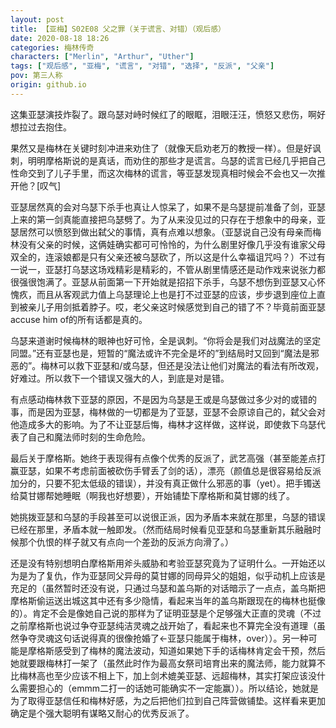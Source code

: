```yaml
---
layout: post
title: 【亚梅】S02E08 父之罪（关于谎言、对错）（观后感）
date: 2020-08-18 18:26
categories: 梅林传奇
characters: ["Merlin", "Arthur", "Uther"]
tags: ["观后感", "亚梅", "谎言", "对错", "选择", "反派", "父亲"]
pov: 第三人称
origin: github.io
---
```


这集亚瑟演技炸裂了。跟乌瑟对峙时候红了的眼眶，泪眼汪汪，愤怒又悲伤，啊好想拉过去抱住。

果然又是梅林在关键时刻冲进来劝住了（就像天启劝老万的教授一样）。但是好讽刺，明明摩格斯说的是真话，而劝住的那些才是谎言。乌瑟的谎言已经几乎把自己性命交到了儿子手里，而这次梅林的谎言，等亚瑟发现真相时候会不会也又一次推开他？[叹气]

亚瑟居然真的会对乌瑟下杀手也真让人惊呆了，如果不是乌瑟提前准备了剑，亚瑟上来的第一剑真能直接把乌瑟劈了。为了从来没见过的只存在于想象中的母亲，亚瑟居然可以愤怒到做出弑父的事情，真有点难以想象。（亚瑟说自己没有母亲而梅林没有父亲的时候，这俩娃确实都可可怜怜的，为什么剧里好像几乎没有谁家父母双全的，连滚娘都是只有父亲还被乌瑟砍了，所以这是什么幸福诅咒吗？）不过有一说一，亚瑟打乌瑟这场戏精彩是精彩的，不管从剧里情感还是动作戏来说张力都很强很饱满了。亚瑟从前面第一下开始就是招招下杀手，乌瑟不想伤到亚瑟又心怀愧疚，而且从客观武力值上乌瑟理论上也是打不过亚瑟的应该，步步退到座位上直到被亲儿子用剑抵着脖子。哎，老父亲这时候感觉到自己的错了不？毕竟前面亚瑟accuse him of的所有话都是真的。

乌瑟来道谢时候梅林的眼神也好可怜，全是讽刺。“你将会是我们对战魔法的坚定同盟。”还有亚瑟也是，短暂的“魔法或许不完全是坏的”到结局时又回到“魔法是邪恶的”。梅林可以救下亚瑟和/或乌瑟，但还是没法让他们对魔法的看法有所改观，好难过。所以救下一个错误又强大的人，到底是对是错。

有点感动梅林救下亚瑟的原因，不是因为乌瑟是王或是乌瑟做过多少对的或错的事，而是因为亚瑟，梅林做的一切都是为了亚瑟，亚瑟不会原谅自己的，弑父会对他造成多大的影响。为了不让亚瑟后悔，梅林才这样做，这样说，即使救下乌瑟代表了自己和魔法师时刻的生命危险。

最后关于摩格斯。她终于表现得有点像个优秀的反派了，武艺高强（甚至能差点打赢亚瑟，如果不考虑前面被砍伤手臂丢了剑的话），漂亮（颜值总是很容易给反派加分的，只要不犯太低级的错误），并没有真正做什么邪恶的事（yet）。把手镯送给莫甘娜帮她睡眠（啊我也好想要），开始铺垫下摩格斯和莫甘娜的线了。

她挑拨亚瑟和乌瑟的手段甚至可以说很正派，因为矛盾本来就在那里，乌瑟的错误已经在那里，矛盾本就一触即发。（然而结局时候看见亚瑟和乌瑟重新其乐融融时候那个仇恨的样子就又有点向一个差劲的反派方向滑了。）

还是没有特别想明白摩格斯用斧头威胁和考验亚瑟究竟为了证明什么。一开始还以为是为了复仇，作为亚瑟同父异母的莫甘娜的同母异父的姐姐，似乎动机上应该是充足的（虽然暂时还没有说，只通过乌瑟和盖乌斯的对话暗示了一点点，盖乌斯把摩格斯偷运送出城这其中还有多少隐情，看起来当年的盖乌斯跟现在的梅林也挺像的）。肯定不会是像她自己说的那样为了证明亚瑟是个足够强大正直的灵魂（不过之前摩格斯也说过争夺亚瑟纯洁灵魂之战开始了，看起来也不算完全没有道理（虽然争夺灵魂这句话说得真的很像抢婚了←亚瑟只能属于梅林，over））。另一种可能是摩格斯感受到了梅林的魔法波动，知道如果她下手的话梅林肯定会干预，然后她就要跟梅林打一架了（虽然此时作为最高女祭司培育出来的魔法师，能力就算不比梅林高也至少应该不相上下，加上剑术媲美亚瑟、远超梅林，其实打架应该没什么需要担心的（emmm二打一的话她可能确实不一定能赢））。所以结论，她就是为了取得亚瑟信任和梅林好感，为之后把他们拉到自己阵营做铺垫。这样看来更加确定是个强大聪明有谋略又耐心的优秀反派了。